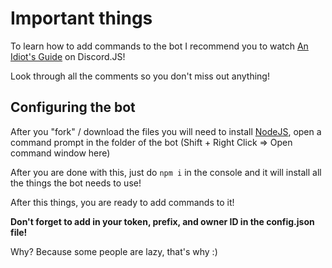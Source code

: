 # Important things

To learn how to add commands to the bot I recommend you to watch [An Idiot's Guide](https://www.youtube.com/playlist?list=PLR2_rarYLHfg6ZJqq0WTMmI9uLcd7_GRO) on Discord.JS!

Look through all the comments so you don't miss out anything!

## Configuring the bot

After you "fork" / download the files you will need to install [NodeJS](https://nodejs.org/en/), open a command prompt in the folder of the bot (Shift + Right Click => Open command window here)

After you are done with this, just do ```npm i``` in the console and it will install all the things the bot needs to use!

After this things, you are ready to add commands to it!

**Don't forget to add in your token, prefix, and owner ID in the config.json file!**

Why? Because some people are lazy, that's why :)
